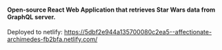 #### Open-source React Web Application that retrieves Star Wars data from GraphQL server.

Deployed to netlify: https://5dbf2e944a135700080c2ea5--affectionate-archimedes-fb2bfa.netlify.com/
